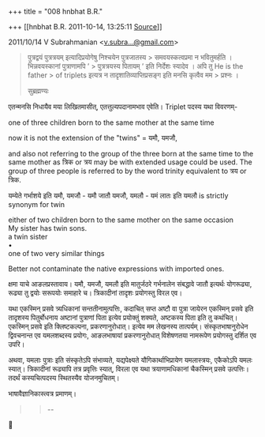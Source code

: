 +++
title = "008 hnbhat B.R."

+++
[[hnbhat B.R.	2011-10-14, 13:25:11 [Source](https://groups.google.com/g/bvparishat/c/Z4bQdYFORl0)]]



  
  

2011/10/14 V Subrahmanian \<[v.subra...@gmail.com]()\>

  

> पुत्रद्वयं पुत्रत्रयम् इत्यादिप्रयोगेषु निश्चयेन पुत्रजातस्य > समवयस्कत्वप्रमा न भवितुमर्हति । भिन्नवयस्कानां पुत्राणामपि ’ > पुत्रत्रयस्य पितायम् ’ इति निर्देशः स्यादेव । अपि तु He is the father > of triplets इत्यत्र न तादृशातिव्याप्तिप्रसङ्ग इति मनसि कृत्वैव मम > प्रश्नः ।  
>   
> सुब्रह्मण्यः   
> > 
> > 
> > 
> > 
> > 
> > 

  

  

एतन्मनसि निधायैव मया लिखितमासीत्, एतत्तुल्यपदानामभाव एवेति। Triplet पदस्य यथा विवरणम्-

  

one of three children born to the same mother at the same time

  

now it is not the extension of the "twins" = यमौ, यमजौ,

and also not referring to the group of the three born at the same time to the same mother as त्रिक or त्रय may be with extended usage could be used. The group of three people is referred to by the word trinity equivalent to त्रय or त्रिक.

  

यम्येते गर्भाशये इति यमौ, यमजौ - यमौ जातौ यमजौ, यमलौ - यमं लातः इति यमलौ is strictly synonym for twin

  

  

either of two children born to the same mother on the same occasion  
My sister has twin sons.  
a twin sister  
•  
one of two very similar things

  

Better not contaminate the native expressions with imported ones.

  

क्षमा याचे आङलप्रस्तावाय। यमौ, यमजौ, यमलौ इति मातुर्जठरे गर्भनालेन संबद्धावे जातौ इत्यर्थः योगरूढ्या, रूढ्या तु द्वयोः सरूपयोः समाहारे च। त्रिकादीनां तादृशः प्रयोगस्तु विरल एव।

  

यथा एकस्मिन् प्रसवे त्र्यधिकानां सन्ततीनामुत्पत्तिः, कदाचित् सप्त अष्टौ वा पुत्रा जायेरन एकस्मिन् प्रसवे इति तादृशस्य पितुर्बोधनाय अष्टानां पुत्राणां पिता इत्येव प्रयोक्तुं शक्यते, अष्टकस्य पिता इति तु कथंचित्। एकस्मिन् प्रसवे इति क्लिष्टकल्पना, प्रकरणानुरोधात्। इत्येव मम लेखनस्य तात्पर्यम्। संस्कृतभाषानुरोधेन द्विवचनान्त एव यमलशब्दस्य प्रयोगः, आङलभाषायां प्रकरणानुरोधात् विशेषणतया नामरूपेण प्रयोगस्तु दर्शित एव
उपरि।

  

अथवा, यमलाः पुत्राः इति संस्कृतेऽपि संभाव्यते, यद्यपेक्ष्यते यौगिकार्थाभिप्रायेण यमलास्त्रयः, एकैकोऽपि यमलः स्यात्। त्रिकादीनां रूढ्यापि तत्र प्रवृत्तिः स्यात्, विरला एव यथा त्रयाणामधिकानां चैकस्मिन् प्रसवे उत्पत्तिः। तदर्थं कस्यचित्पदस्य स्थितस्यैव योजनमुचितम्।

  

भाषावैज्ञानिकास्त्वत्र प्रमाणम्।



> 
> > 
> > --
> > 
> > 



